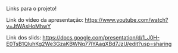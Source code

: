 Links para o projeto!

Link do vídeo da apresentação: https://www.youtube.com/watch?v=JtWAsHoMhwY

Link dos slids: https://docs.google.com/presentation/d/1_J0H-E0TsB1QluhKg2We3GzaKBWNq77lYAagXBd7JzU/edit?usp=sharing
